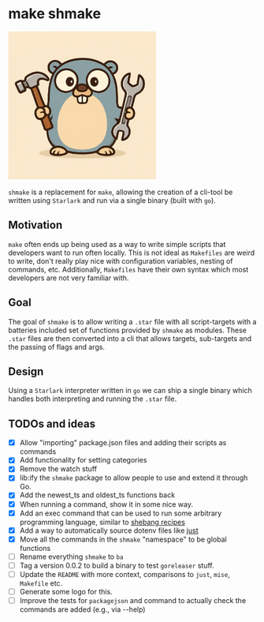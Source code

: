 # make shmake

<img src="logo.png" width="300">

`shmake` is a replacement for `make`, allowing the creation of a cli-tool be written using `Starlark` and run via a
single binary (built with `go`).

## Motivation
`make` often ends up being used as a way to write simple scripts that developers want to run often locally. This is not
ideal as `Makefiles` are weird to write, don't really play nice with configuration variables, nesting of commands, etc.
Additionally, `Makefiles` have their own syntax which most developers are not very familiar with.

## Goal

The goal of `shmake` is to allow writing a `.star` file with all script-targets with a batteries included set of
functions provided by `shmake` as modules. These `.star` files are then converted into a cli that allows targets,
sub-targets and the passing of flags and args.

## Design

Using a `Starlark` interpreter written in `go` we can ship a single binary which handles both interpreting and running
the `.star` file.

## TODOs and ideas

- [x] Allow "importing" package.json files and adding their scripts as commands
- [x] Add functionality for setting categories
- [x] Remove the watch stuff
- [x] lib:ify the `shmake` package to allow people to use and extend it through Go.
- [x] Add the newest_ts and oldest_ts functions back
- [x] When running a command, show it in some nice way.
- [x] Add an exec command that can be used to run some arbitrary programming language, similar
  to [shebang recipes](https://github.com/casey/just?tab=readme-ov-file#shebang-recipes)
- [x] Add a way to automatically source dotenv files
  like [just](https://github.com/casey/just?tab=readme-ov-file#dotenv-settings)
- [x] Move all the commands in the `shmake` "namespace" to be global functions
- [ ] Rename everything `shmake` to `ba`
- [ ] Tag a version 0.0.2 to build a binary to test `goreleaser` stuff.
- [ ] Update the `README` with more context, comparisons to `just`, `mise`, `Makefile` etc.
- [ ] Generate some logo for this.
- [ ] Improve the tests for `packagejson` and command to actually check the commands are added (e.g., via --help)

